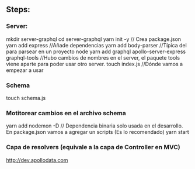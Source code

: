 ## Steps:

### Server:
  mkdir server-graphql
  cd server-graphql
  yarn init -y  // Crea package.json
  yarn add express //Añade dependencias
  yarn add body-parser //Típica del para parsear en un proyecto node
  yarn add graphql apollo-server-express graphql-tools //Hubo cambios de nombres en el server, el paquete tools viene aparte para poder usar otro server.
  touch index.js //Dónde vamos a empezar a usar
### Schema
  touch schema.js

### Motitorear cambios en el archivo schema
  yarn add nodemon -D // Dependencia binaria solo usada en el desarrollo. En package.json vamos a agregar un scripts (Es lo recomendado)
  yarn start

### Capa de resolvers (equivale a la capa de Controller en MVC)
http://dev.apollodata.com
